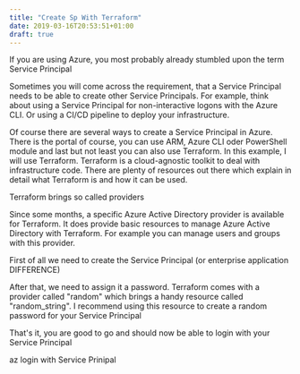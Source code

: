 ```yaml
---
title: "Create Sp With Terraform"
date: 2019-03-16T20:53:51+01:00
draft: true
---
```


If you are using Azure, you most probably already stumbled upon the term Service Principal

Sometimes you will come across the requirement, that a Service Principal needs to be able to create other Service Principals. For example, think about using a Service Principal for non-interactive logons with the Azure CLI. Or using a CI/CD pipeline to deploy your infrastructure. 

Of course there are several ways to create a Service Principal in Azure. There is the portal of course, you can use ARM, Azure CLI oder PowerShell module and last but not least you can also use Terraform. In this example, I will use Terraform. Terraform is a cloud-agnostic toolkit to deal with infrastructure code. There are plenty of resources out there which explain in detail what Terraform is and how it can be used.

Terraform brings so called providers

Since some months, a specific Azure Active Directory provider is available for Terraform. It does provide basic resources to manage Azure Active Directory with Terraform. For example you can manage users and groups with this provider.

First of all we need to create the Service Principal (or enterprise application DIFFERENCE)

After that, we need to assign it a password. Terraform comes with a provider called "random" which brings a handy resource called "random_string". I recommend using this resource to create a random password for your Service Principal

That's it, you are good to go and should now be able to login with your Service Principal

az login with Service Prinipal

